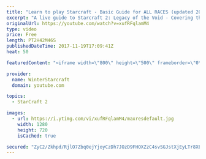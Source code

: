 ```yaml
---
title: "Learn to play Starcraft - Basic Guide for ALL RACES (updated 2017)"
excerpt: "A live guide to Starcraft 2: Legacy of the Void - Covering the basics and build orders for all of the races, and covering the important decisions to be made early in the game.  Not a step by step guide but a demonstration once you have the very basics of the units and races!"
originalUrl: https://youtube.com/watch?v=xufRFqlamM4
type: video
price: Free
length: PT2H42M46S
publishedDateTime: 2017-11-19T17:09:41Z
heat: 50

featuredContent: "<iframe width=\"800\" height=\"500\" frameborder=\"0\" src=\"https://www.youtube.com/embed/xufRFqlamM4\" allow=\"accelerometer; autoplay; encrypted-media; gyroscope; picture-in-picture\" allowfullscreen></iframe>"

provider:
  name: WinterStarcraft
  domain: youtube.com

topics:
  - StarCraft 2

images:
  - url: https://i.ytimg.com/vi/xufRFqlamM4/maxresdefault.jpg
    width: 1280
    height: 720
    isCached: true

secured: "ZyC2/Zkhpd/RjlO7Zbq0ejYjoyCzDh7JOzD9FHOXZzC4svSGJstXjEyLTr8XE11k7AEJs534afEs2NDSHjT+RDV5ebYO6cxFKA7g1mjOBe7P+OlGeMVCbQxfPPCA5MStT+0slhiwtpLcbX05/d8Ixp/cMuGfdKGTUIIu5b3rW/JgD4WoUKbKknES/CwdiWZICbFKcytd/zTIDnNc24WcmeKdur1pHkRo3kN9mxDkYBs+luCe9vrUbvPJbmEHTUQVWRlEmhO0mGBt1/rengK9emwB4zFdcAulPQAW4UK/YfVaCafBhCiDTllS+jeve1xCWCBUJm4uorH/bftMNycG+GT9WSmKAKxMsI03XINLud9/2qtgY/t990jtFR7mCYh4YE+EZZTiOyC15bC3YXckkvYRWpRxZicaldZNcX2Xyfi3BM04NOShDWFSoYkIkuDi;c1xSjriEaOGcGEm9ER70qw=="
---
```


